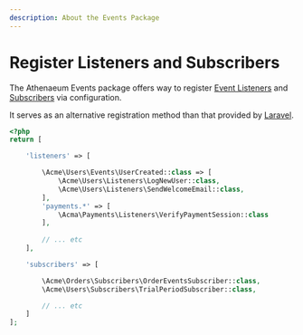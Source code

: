 ```yaml
---
description: About the Events Package
---
```


# Register Listeners and Subscribers

The Athenaeum Events package offers way to register [Event Listeners](https://laravel.com/docs/6.x/events#registering-events-and-listeners) and [Subscribers](https://laravel.com/docs/6.x/events#event-subscribers) via configuration.

It serves as an alternative registration method than that provided by [Laravel](https://laravel.com).

```php
<?php
return [

    'listeners' => [

        \Acme\Users\Events\UserCreated::class => [
            \Acme\Users\Listeners\LogNewUser::class,
            \Acme\Users\Listeners\SendWelcomeEmail::class,
        ],
        'payments.*' => [
            \Acma\Payments\Listeners\VerifyPaymentSession::class
        ],
        
        // ... etc
    ],

    'subscribers' => [

        \Acme\Orders\Subscribers\OrderEventsSubscriber::class,
        \Acme\Users\Subscribers\TrialPeriodSubscriber::class,

        // ... etc
    ]
];
```
